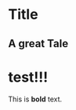 <!--*
  title: Hello World Title;
  description: This blog post is a test.;
  tags: ["Java", "Plugin Development", "NetBeans"];
*-->

# Title #
## A great Tale ##

# test!!!

This is **bold** text.